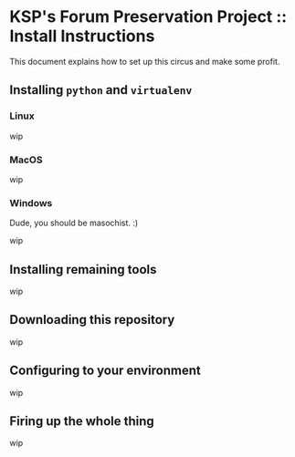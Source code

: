 # KSP's Forum Preservation Project :: Install Instructions

This document explains how to set up this circus and make some profit.


## Installing `python` and `virtualenv`

### Linux

wip

### MacOS

wip

### Windows

Dude, you should be masochist. :)

wip


## Installing remaining tools

wip


## Downloading this repository

wip


## Configuring to your environment

wip


## Firing up the whole thing

wip
